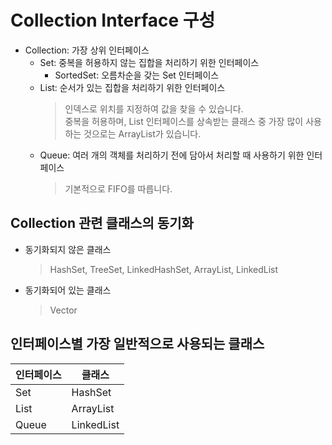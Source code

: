 # Collection Interface 구성
* Collection: 가장 상위 인터페이스
    * Set: 중복을 허용하지 않는 집합을 처리하기 위한 인터페이스
        * SortedSet: 오름차순을 갖는 Set 인터페이스
    * List: 순서가 있는 집합을 처리하기 위한 인터페이스
        > 인덱스로 위치를 지정하여 값을 찾을 수 있습니다.<br/>
        중복을 허용하며, List 인터페이스를 상속받는 클래스 중 가장 많이 사용하는 것으로는 ArrayList가 있습니다.
    * Queue: 여러 개의 객체를 처리하기 전에 담아서 처리할 때 사용하기 위한 인터페이스
        > 기본적으로 FIFO를 따릅니다.
        
## Collection 관련 클래스의 동기화
* 동기화되지 않은 클래스
    > HashSet, TreeSet, LinkedHashSet, ArrayList, LinkedList
* 동기화되어 있는 클래스
    > Vector
    
## 인터페이스별 가장 일반적으로 사용되는 클래스
인터페이스 | 클래스
-----|-----
Set | HashSet
List | ArrayList
Queue | LinkedList
